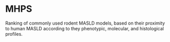 # MHPS
Ranking of commonly used rodent MASLD models, based on their proximity to human MASLD according to they phenotypic, molecular, and histological profiles. 
